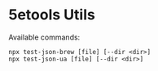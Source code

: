 # 5etools Utils

Available commands:

```
npx test-json-brew [file] [--dir <dir>]
npx test-json-ua [file] [--dir <dir>]
```
